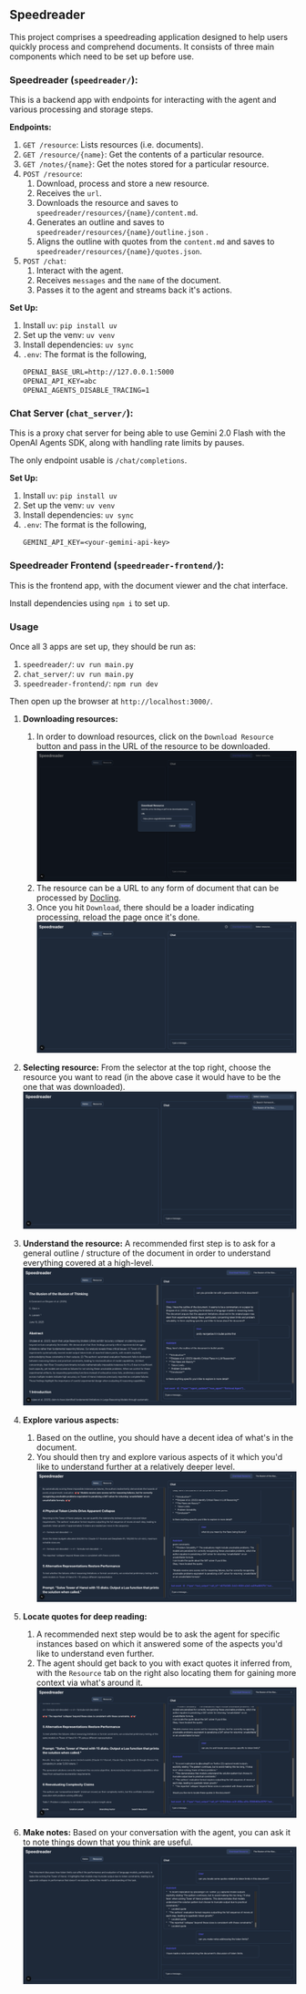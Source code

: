 ## Speedreader

This project comprises a speedreading application designed to help users quickly process and comprehend documents. It consists of three main components which need to be set up before use.

### Speedreader (`speedreader/`):

This is a backend app with endpoints for interacting with the agent and various processing and storage steps.

**Endpoints:**
1. `GET /resource`: Lists resources (i.e. documents).
2. `GET /resource/{name}`: Get the contents of a particular resource.
3. `GET /notes/{name}`: Get the notes stored for a particular resource.
4. `POST /resource`:
    1. Download, process and store a new resource.
    2. Receives the `url`.
    3. Downloads the resource and saves to `speedreader/resources/{name}/content.md`.
    4. Generates an outline and saves to `speedreader/resources/{name}/outline.json` .
    5. Aligns the outline with quotes from the `content.md` and saves to `speedreader/resources/{name}/quotes.json`.
5. `POST /chat`:
    1. Interact with the agent.
    2. Receives `messages` and the `name` of the document.
    3. Passes it to the agent and streams back it's actions.

**Set Up:**
1. Install `uv`: `pip install uv`
2. Set up the venv: `uv venv`
3. Install dependencies: `uv sync`
4. `.env`: The format is the following,
    ```
    OPENAI_BASE_URL=http://127.0.0.1:5000
    OPENAI_API_KEY=abc
    OPENAI_AGENTS_DISABLE_TRACING=1
    ```


### Chat Server (`chat_server/`):

This is a proxy chat server for being able to use Gemini 2.0 Flash with the OpenAI Agents SDK, along with handling rate limits by pauses.

The only endpoint usable is `/chat/completions`.

**Set Up:**
1. Install `uv`: `pip install uv`
2. Set up the venv: `uv venv`
3. Install dependencies: `uv sync`
4. `.env`: The format is the following,
    ```
    GEMINI_API_KEY=<your-gemini-api-key>
    ```

### Speedreader Frontend (`speedreader-frontend/`):

This is the frontend app, with the document viewer and the chat interface.

Install dependencies using `npm i` to set up.


### Usage

Once all 3 apps are set up, they should be run as:

1. `speedreader/`: `uv run main.py`
2. `chat_server/`: `uv run main.py`
3. `speedreader-frontend/`: `npm run dev`

Then open up the browser at `http://localhost:3000/`.

1. **Downloading resources:**
    1. In order to download resources, click on the `Download Resource` button and pass in the URL of the resource to be downloaded.
        ![download_1](images/download_1.png)
    2. The resource can be a URL to any form of document that can be processed by [Docling](https://github.com/DS4SD/docling).
    3. Once you hit `Download`, there should be a loader indicating processing, reload the page once it's done.
        ![download_2](images/download_2.png)

2. **Selecting resource:** From the selector at the top right, choose the resource you want to read
    (in the above case it would have to be the one that was downloaded).
    ![select](images/select.png)

3. **Understand the resource:** A recommended first step is to ask for a general outline / structure of the document in order to understand everything covered at a high-level.
    ![outline](images/outline.png)

4. **Explore various aspects:**
    1. Based on the outline, you should have a decent idea of what's in the document.
    2. You should then try and explore various aspects of it which you'd like to understand further at a relatively deeper level.
    ![explore](images/explore.png)

5. **Locate quotes for deep reading:**
    1. A recommended next step would be to ask the agent for specific instances based on which it answered some of the aspects you'd like to understand even further.
    2. The agent should get back to you with exact quotes it inferred from, with the `Resource` tab on the right also locating them for gaining more context via what's around it.
    ![locate_quotes](images/locate_quotes.png)

6. **Make notes:** Based on your conversation with the agent, you can ask it to note things down that you think are useful.
    ![notes](images/notes.png)
